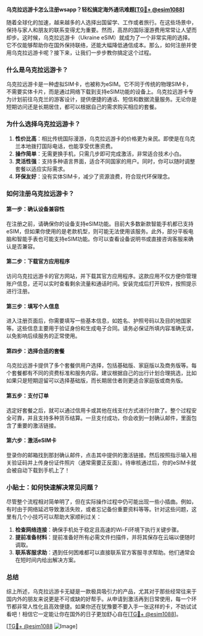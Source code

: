 **乌克拉远游卡怎么注册wsapp？轻松搞定海外通讯难题[[TG💪+ @esim1088](https://t.me/s/esim1088)]**

随着全球化的加速，越来越多的人选择出国留学、工作或者旅行。在这些场景中，保持与家人和朋友的联系变得尤为重要。然而，高昂的国际漫游费用常常让人望而却步。这时候，乌克拉远游卡（Ukraine eSIM）就成为了一个非常实用的选择。它不仅能够帮助你在国外保持联络，还能大幅降低通信成本。那么，如何注册并使用乌克拉远游卡呢？接下来，让我们一步步教你搞定这个过程。

### 什么是乌克拉远游卡？

乌克拉远游卡是一种虚拟SIM卡，也被称为eSIM。它不同于传统的物理SIM卡，不需要实体卡片，而是通过网络下载到支持eSIM功能的设备上。乌克拉远游卡专为计划前往乌克兰的游客设计，提供便捷的通话、短信和数据流量服务。无论你是短期访问还是长期居住，都可以根据自己的需求购买相应的套餐。

### 为什么选择乌克拉远游卡？

1. **性价比高**：相比传统国际漫游，乌克拉远游卡的价格更为亲民。即使是在乌克兰本地拨打国际电话，也能享受优惠资费。
2. **操作简单**：无需更换手机，只需几步即可完成激活，非常适合技术小白。
3. **灵活性强**：支持多种语言界面，适合不同国家的用户。同时，你可以随时调整套餐以适应实际需求。
4. **环保友好**：没有实体SIM卡，减少了资源浪费，符合现代环保理念。

### 如何注册乌克拉远游卡？

#### 第一步：确认设备兼容性

在注册之前，请确保你的设备支持eSIM功能。目前大多数新款智能手机都已支持eSIM，但如果你使用的是老款机型，则可能无法使用该服务。此外，部分平板电脑和智能手表也可能支持eSIM功能。你可以查看设备说明书或直接咨询客服来确认是否兼容。

#### 第二步：下载官方应用程序

访问乌克拉远游卡的官方网站，并下载其官方应用程序。这款应用不仅方便你管理账户信息，还可以实时查看剩余流量和通话时间。安装完成后打开软件，按照提示进行注册。

#### 第三步：填写个人信息

进入注册页面后，你需要填写一些基本信息，如姓名、护照号码以及目的地国家等。这些信息主要用于验证身份和生成电子合同。请务必保证所填内容准确无误，以免影响后续服务的正常使用。

#### 第四步：选择合适的套餐

乌克拉远游卡提供了多个套餐供用户选择，包括基础版、家庭版以及商务版等。每个套餐都有不同的资费标准和服务内容。建议根据自己的出行计划合理挑选，比如如果只是短期逗留可以选择基础版，而长期居住者则更适合家庭版或商务版。

#### 第五步：支付订单

选定好套餐之后，就可以通过信用卡或其他在线支付方式进行付款了。整个过程安全可靠，并且支持多种货币结算。一旦支付成功，你会收到一封确认邮件，里面包含了重要的激活链接。

#### 第六步：激活eSIM卡

登录你的邮箱找到那封确认邮件，点击其中提供的激活链接。然后按照指示输入相关验证码并上传身份证件照片（通常需要正反面）。待审核通过后，你的eSIM卡就会被自动下载到手机上了！

### 小贴士：如何快速解决常见问题？

尽管整个流程相对简单明了，但在实际操作过程中仍可能出现一些小插曲。例如，有时由于网络延迟导致激活失败，或者忘记备份重要资料等等。针对这些问题，这里有几个小技巧可以帮助大家顺利过关：

1. **检查网络连接**：确保手机处于稳定且高速的Wi-Fi环境下执行关键步骤。
2. **提前准备材料**：提前准备好所有必需文件扫描件，并将其保存在云端以便随时调取。
3. **联系客服求助**：遇到任何困难都可以直接联系官方客服寻求帮助。他们通常会在短时间内给出解决方案。

### 总结

综上所述，乌克拉远游卡无疑是一款极具吸引力的产品，尤其对于那些经常往来于国内外的朋友来说更是不可或缺的好帮手。从申请到激活再到日常使用，每一个环节都非常人性化且高效便捷。如果你还在犹豫要不要入手一张这样的卡，不妨试试看吧！相信它一定能让你在国外的日子更加舒心自在[[TG💪+ @esim1088](https://t.me/s/esim1088)]。

[[TG💪+ @esim1088](https://t.me/s/esim1088) ![Image](https://i.postimg.cc/4NQfJmqS/Snipaste-2025-05-13-00-14-12.png)]